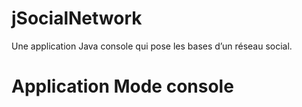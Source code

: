 # jSocialNetwork
Une application Java console qui pose les bases d’un réseau social. 
# Application Mode console

